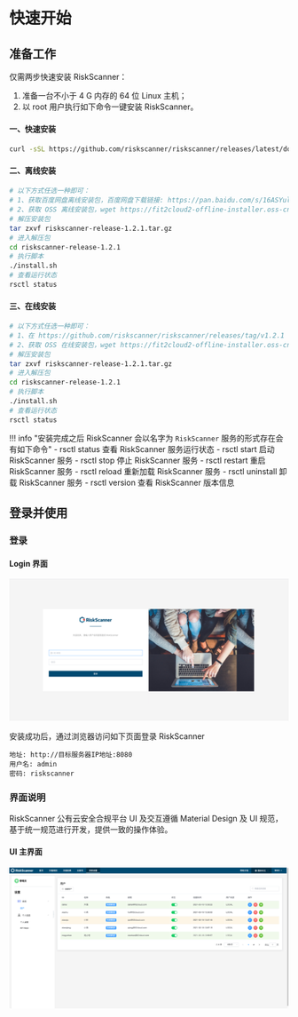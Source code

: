 # 快速开始

## 准备工作

仅需两步快速安装 RiskScanner：

1.  准备一台不小于 4 G 内存的 64 位 Linux 主机；
2.  以 root 用户执行如下命令一键安装 RiskScanner。

#### 一、快速安装

```sh
curl -sSL https://github.com/riskscanner/riskscanner/releases/latest/download/quick_start.sh | sh
```

#### 二、离线安装

```sh
# 以下方式任选一种即可：
# 1、获取百度网盘离线安装包，百度网盘下载链接: https://pan.baidu.com/s/16ASYulpHXW5HpAvyJgwv5Q  密码: m5am
# 2、获取 OSS 离线安装包，wget https://fit2cloud2-offline-installer.oss-cn-beijing.aliyuncs.com/riskscanner/riskscanner-release-1.2.1-offline.tar.gz
# 解压安装包
tar zxvf riskscanner-release-1.2.1.tar.gz
# 进入解压包
cd riskscanner-release-1.2.1
# 执行脚本
./install.sh
# 查看运行状态
rsctl status
```

#### 三、在线安装

```sh
# 以下方式任选一种即可：
# 1、在 https://github.com/riskscanner/riskscanner/releases/tag/v1.2.1 页面下载 github release 最新在线安装包
# 2、获取 OSS 在线安装包，wget https://fit2cloud2-offline-installer.oss-cn-beijing.aliyuncs.com/riskscanner/riskscanner-release-1.2.1.tar.gz
# 解压安装包
tar zxvf riskscanner-release-1.2.1.tar.gz
# 进入解压包
cd riskscanner-release-1.2.1
# 执行脚本
./install.sh
# 查看运行状态
rsctl status
```

!!! info "安装完成之后 RiskScanner 会以名字为 `RiskScanner` 服务的形式存在会有如下命令"
    - rsctl  status    查看 RiskScanner 服务运行状态
    - rsctl  start     启动 RiskScanner 服务
    - rsctl  stop      停止 RiskScanner 服务
    - rsctl  restart   重启 RiskScanner 服务
    - rsctl  reload    重新加载 RiskScanner 服务
    - rsctl  uninstall 卸载 RiskScanner 服务
    - rsctl  version   查看 RiskScanner 版本信息
    
## 登录并使用

### 登录

#### Login 界面

![Login 界面说明](./img/quickstart/login.png)

安装成功后，通过浏览器访问如下页面登录 RiskScanner

```
地址: http://目标服务器IP地址:8080
用户名: admin
密码: riskscanner
```

### 界面说明

RiskScanner 公有云安全合规平台 UI 及交互遵循 Material Design 及 UI 规范，基于统一规范进行开发，提供一致的操作体验。

#### UI 主界面

![UI 主界面说明](./img/quickstart/use.png)



